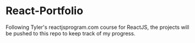 # React-Portfolio
Following Tyler's reactjsprogram.com course for ReactJS, the projects will be pushed to this repo to keep track of my progress.
